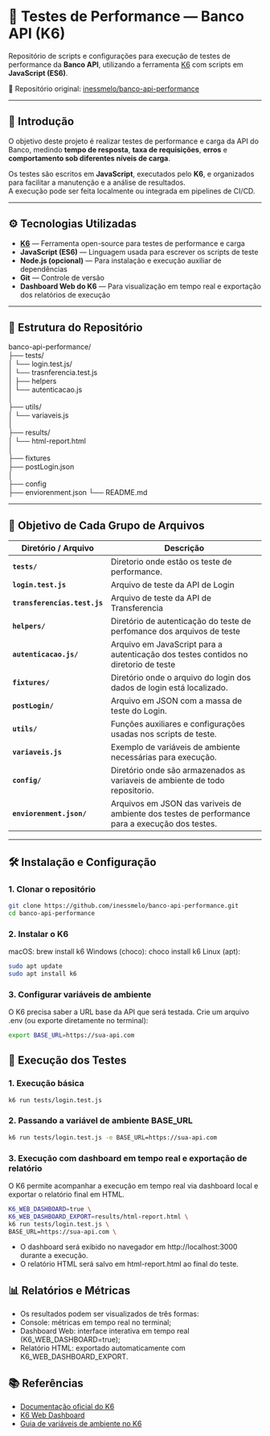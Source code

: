 # 🧪 Testes de Performance — Banco API (K6)

Repositório de scripts e configurações para execução de testes de performance da **Banco API**, utilizando a ferramenta [K6](https://k6.io/) com scripts em **JavaScript (ES6)**.

📍 Repositório original: [inessmelo/banco-api-performance](https://github.com/inessmelo/banco-api-performance)

---

## 🧭 Introdução

O objetivo deste projeto é realizar testes de performance e carga da API do Banco, medindo **tempo de resposta**, **taxa de requisições**, **erros** e **comportamento sob diferentes níveis de carga**.

Os testes são escritos em **JavaScript**, executados pelo **K6**, e organizados para facilitar a manutenção e a análise de resultados.  
A execução pode ser feita localmente ou integrada em pipelines de CI/CD.

---

## ⚙️ Tecnologias Utilizadas

- **[K6](https://k6.io/)** — Ferramenta open-source para testes de performance e carga  
- **JavaScript (ES6)** — Linguagem usada para escrever os scripts de teste  
- **Node.js (opcional)** — Para instalação e execução auxiliar de dependências  
- **Git** — Controle de versão  
- **Dashboard Web do K6** — Para visualização em tempo real e exportação dos relatórios de execução  

---

## 📂 Estrutura do Repositório

banco-api-performance/  
├── tests/  
│ └── login.test.js/  
│ └── trasnferencia.test.js  
│ 
├── helpers   
│ └── autenticacao.js  
│  
├── utils/  
│ └── variaveis.js  
│  
├── results/  
│ └── html-report.html  
│  
├── fixtures  
├── postLogin.json  
│  
├── config  
├── enviorenment.json 
└── README.md  


---

## 🎯 Objetivo de Cada Grupo de Arquivos

| Diretório / Arquivo | Descrição |
|----------------------|------------|
| **`tests/`** | Diretorio onde estão os teste de performance. |
| **`login.test.js`** | Arquivo de teste da API de Login |
| **`transferencias.test.js`** | Arquivo de teste da API de Transferencia |
| **`helpers/`** | Diretório de autenticação do teste de perfomance dos arquivos de teste |
| **`autenticacao.js/`** | Arquivo em JavaScript para a autenticação dos testes contidos no diretorio de teste |
| **`fixtures/`** | Diretório onde o arquivo do login dos dados de login está localizado. |
| **`postLogin/`** | Arquivo em JSON com a massa de teste do Login. |
| **`utils/`** | Funções auxiliares e configurações usadas nos scripts de teste. |
| **`variaveis.js`** | Exemplo de variáveis de ambiente necessárias para execução. |
| **`config/`** | Diretório onde são armazenados as variaveis de ambiente de todo repositorio. |
| **`enviorenment.json/`** | Arquivos em JSON das variveis de ambiente dos testes de performance para a execução dos testes. |

---

## 🛠️ Instalação e Configuração

### 1. Clonar o repositório

```bash
git clone https://github.com/inessmelo/banco-api-performance.git
cd banco-api-performance
```

### 2. Instalar o K6

macOS: brew install k6
Windows (choco): choco install k6
Linux (apt):

```bash
sudo apt update
sudo apt install k6
```

### 3. Configurar variáveis de ambiente

O K6 precisa saber a URL base da API que será testada.
Crie um arquivo .env (ou exporte diretamente no terminal):

```bash
export BASE_URL=https://sua-api.com
```

## 🚀 Execução dos Testes
### 1. Execução básica  

```bash
k6 run tests/login.test.js
```

### 2. Passando a variável de ambiente BASE_URL 

```bash
k6 run tests/login.test.js -e BASE_URL=https://sua-api.com
```

### 3. Execução com dashboard em tempo real e exportação de relatório

O K6 permite acompanhar a execução em tempo real via dashboard local e exportar o relatório final em HTML.

```bash
K6_WEB_DASHBOARD=true \
K6_WEB_DASHBOARD_EXPORT=results/html-report.html \
k6 run tests/login.test.js \
BASE_URL=https://sua-api.com \
```

- O dashboard será exibido no navegador em http://localhost:3000 durante a execução.
- O relatório HTML será salvo em html-report.html ao final do teste.

## 📊 Relatórios e Métricas

- Os resultados podem ser visualizados de três formas:
- Console: métricas em tempo real no terminal;
- Dashboard Web: interface interativa em tempo real (K6_WEB_DASHBOARD=true);
- Relatório HTML: exportado automaticamente com K6_WEB_DASHBOARD_EXPORT.

## 📚 Referências

- [Documentação oficial do K6](https://k6.io/docs/)
- [K6 Web Dashboard](https://k6.io/docs/results-visualization/web-dashboard/)
- [Guia de variáveis de ambiente no K6](https://k6.io/docs/using-k6/environment-variables/)


